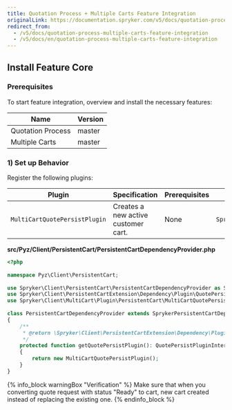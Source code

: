 ```yaml
---
title: Quotation Process + Multiple Carts Feature Integration
originalLink: https://documentation.spryker.com/v5/docs/quotation-process-multiple-carts-feature-integration
redirect_from:
  - /v5/docs/quotation-process-multiple-carts-feature-integration
  - /v5/docs/en/quotation-process-multiple-carts-feature-integration
---
```


## Install Feature Core
### Prerequisites
To start feature integration, overview and install the necessary features:

| Name | Version |
| --- | --- |
| Quotation Process | master |
| Multiple Carts | master |

### 1) Set up Behavior
Register the following plugins:

| Plugin | Specification | Prerequisites | Namespace |
| --- | --- | --- | --- |
| `MultiCartQuotePersistPlugin` | Creates a new active customer cart. | None | `Spryker\Client\MultiCart\Plugin\PersistentCart` |

**src/Pyz/Client/PersistentCart/PersistentCartDependencyProvider.php**

```php
<?php
 
namespace Pyz\Client\PersistentCart;
 
use Spryker\Client\PersistentCart\PersistentCartDependencyProvider as SprykerPersistentCartDependencyProvider;
use Spryker\Client\PersistentCartExtension\Dependency\Plugin\QuotePersistPluginInterface;
use Spryker\Client\MultiCart\Plugin\PersistentCart\MultiCartQuotePersistPlugin;
 
class PersistentCartDependencyProvider extends SprykerPersistentCartDependencyProvider
{
    /**
     * @return \Spryker\Client\PersistentCartExtension\Dependency\Plugin\QuotePersistPluginInterface
     */
    protected function getQuotePersistPlugin(): QuotePersistPluginInterface
    {
        return new MultiCartQuotePersistPlugin();
    }
}
```

{% info_block warningBox "Verification" %}
Make sure that when you converting quote request with status "Ready" to cart, new cart created instead of replacing the existing one.
{% endinfo_block %}

